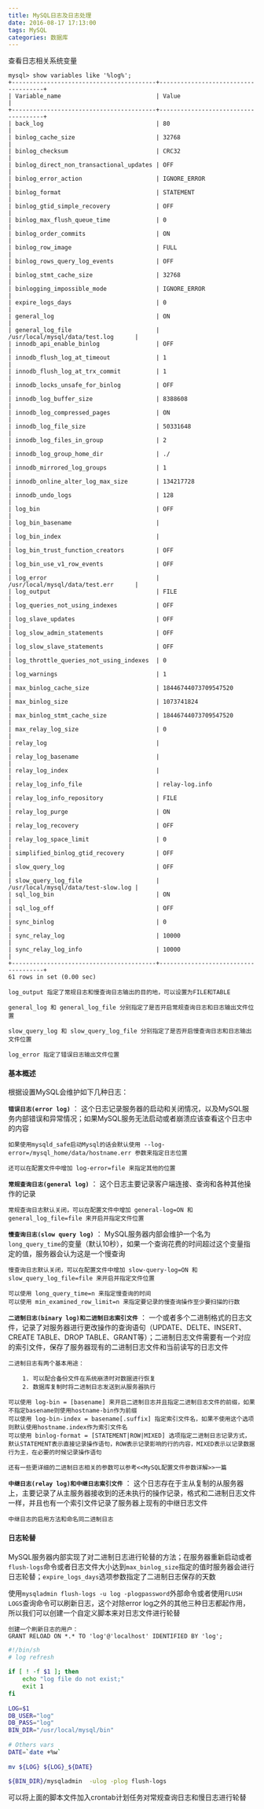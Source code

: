 ```yaml
---
title: MySQL日志及日志处理
date: 2016-08-17 17:13:00
tags: MySQL
categories: 数据库
---
```

查看日志相关系统变量
<!-- more -->
```
mysql> show variables like '%log%';
+-----------------------------------------+-------------------------------------+
| Variable_name                           | Value                               |
+-----------------------------------------+-------------------------------------+
| back_log                                | 80                                  |
| binlog_cache_size                       | 32768                               |
| binlog_checksum                         | CRC32                               |
| binlog_direct_non_transactional_updates | OFF                                 |
| binlog_error_action                     | IGNORE_ERROR                        |
| binlog_format                           | STATEMENT                           |
| binlog_gtid_simple_recovery             | OFF                                 |
| binlog_max_flush_queue_time             | 0                                   |
| binlog_order_commits                    | ON                                  |
| binlog_row_image                        | FULL                                |
| binlog_rows_query_log_events            | OFF                                 |
| binlog_stmt_cache_size                  | 32768                               |
| binlogging_impossible_mode              | IGNORE_ERROR                        |
| expire_logs_days                        | 0                                   |
| general_log                             | ON                                  |
| general_log_file                        | /usr/local/mysql/data/test.log      |
| innodb_api_enable_binlog                | OFF                                 |
| innodb_flush_log_at_timeout             | 1                                   |
| innodb_flush_log_at_trx_commit          | 1                                   |
| innodb_locks_unsafe_for_binlog          | OFF                                 |
| innodb_log_buffer_size                  | 8388608                             |
| innodb_log_compressed_pages             | ON                                  |
| innodb_log_file_size                    | 50331648                            |
| innodb_log_files_in_group               | 2                                   |
| innodb_log_group_home_dir               | ./                                  |
| innodb_mirrored_log_groups              | 1                                   |
| innodb_online_alter_log_max_size        | 134217728                           |
| innodb_undo_logs                        | 128                                 |
| log_bin                                 | OFF                                 |
| log_bin_basename                        |                                     |
| log_bin_index                           |                                     |
| log_bin_trust_function_creators         | OFF                                 |
| log_bin_use_v1_row_events               | OFF                                 |
| log_error                               | /usr/local/mysql/data/test.err      |
| log_output                              | FILE                                |
| log_queries_not_using_indexes           | OFF                                 |
| log_slave_updates                       | OFF                                 |
| log_slow_admin_statements               | OFF                                 |
| log_slow_slave_statements               | OFF                                 |
| log_throttle_queries_not_using_indexes  | 0                                   |
| log_warnings                            | 1                                   |
| max_binlog_cache_size                   | 18446744073709547520                |
| max_binlog_size                         | 1073741824                          |
| max_binlog_stmt_cache_size              | 18446744073709547520                |
| max_relay_log_size                      | 0                                   |
| relay_log                               |                                     |
| relay_log_basename                      |                                     |
| relay_log_index                         |                                     |
| relay_log_info_file                     | relay-log.info                      |
| relay_log_info_repository               | FILE                                |
| relay_log_purge                         | ON                                  |
| relay_log_recovery                      | OFF                                 |
| relay_log_space_limit                   | 0                                   |
| simplified_binlog_gtid_recovery         | OFF                                 |
| slow_query_log                          | OFF                                 |
| slow_query_log_file                     | /usr/local/mysql/data/test-slow.log |
| sql_log_bin                             | ON                                  |
| sql_log_off                             | OFF                                 |
| sync_binlog                             | 0                                   |
| sync_relay_log                          | 10000                               |
| sync_relay_log_info                     | 10000                               |
+-----------------------------------------+-------------------------------------+
61 rows in set (0.00 sec)

log_output 指定了常规日志和慢查询日志输出的目的地，可以设置为FILE和TABLE

general_log 和 general_log_file 分别指定了是否开启常规查询日志和日志输出文件位置

slow_query_log 和 slow_query_log_file 分别指定了是否开启慢查询日志和日志输出文件位置

log_error 指定了错误日志输出文件位置

```

#### 基本概述

根据设置MySQL会维护如下几种日志：

**`错误日志(error log)`** ： 这个日志记录服务器的启动和关闭情况，以及MySQL服务内部错误和异常情况；如果MySQL服务无法启动或者崩溃应该查看这个日志中的内容

    如果使用mysqld_safe启动Mysql的话会默认使用 --log-error=/mysql_home/data/hostname.err 参数来指定日志位置
    
    还可以在配置文件中增加 log-error=file 来指定其他的位置

**`常规查询日志(general log)`** ： 这个日志主要记录客户端连接、查询和各种其他操作的记录

    常规查询日志默认关闭，可以在配置文件中增加 general-log=ON 和 general_log_file=file 来开启并指定文件位置

**`慢查询日志(slow query log)`** ： MySQL服务器内部会维护一个名为`long_query_time`的变量（默认10秒），如果一个查询花费的时间超过这个变量指定的值，服务器会认为这是一个慢查询

    慢查询日志默认关闭，可以在配置文件中增加 slow-query-log=ON 和 slow_query_log_file=file 来开启并指定文件位置
    
    可以使用 long_query_time=n 来指定慢查询的时间
    可以使用 min_examined_row_limit=n 来指定要记录的慢查询操作至少要扫描的行数


**`二进制日志(binary log)和二进制日志索引文件`** ： 一个或者多个二进制格式的日志文件，记录了对服务器进行更改操作的查询语句（UPDATE、DELTE、INSERT、CREATE TABLE、DROP TABLE、GRANT等）；二进制日志文件需要有一个对应的索引文件，保存了服务器现有的二进制日志文件和当前读写的日志文件
    
    二进制日志有两个基本用途：
    
        1. 可以配合备份文件在系统崩溃时对数据进行恢复
        2. 数据库复制时将二进制日志发送到从服务器执行

    可以使用 log-bin = [basename] 来开启二进制日志并且指定二进制日志文件的前缀，如果不指定basename则使用hostname-bin作为前缀
    可以使用 log-bin-index = basename[.suffix] 指定索引文件名，如果不使用这个选项则默认使用hostname.index作为索引文件名
    可以使用 binlog-format = [STATEMENT|ROW|MIXED] 选项指定二进制日志记录方式，默认STATEMENT表示直接记录操作语句，ROW表示记录影响的行的内容，MIXED表示以记录数据行为主，在必要的时候记录操作语句
    
    还有一些更详细的二进制日志相关的参数可以参考<<MySQL配置文件参数详解>>一篇
    
**`中继日志(relay log)和中继日志索引文件`** ： 这个日志存在于主从复制的从服务器上，主要记录了从主服务器接收到的还未执行的操作记录，格式和二进制日志文件一样，并且也有一个索引文件记录了服务器上现有的中继日志文件
    
    中继日志的启用方法和命名同二进制日志


#### 日志轮替

MySQL服务器内部实现了对二进制日志进行轮替的方法；在服务器重新启动或者`flush-logs`命令或者日志文件大小达到`max_binlog_size`指定的值时服务器会进行日志轮替；`expire_logs_days`选项参数指定了二进制日志保存的天数

使用`mysqladmin flush-logs -u log -plogpassword`外部命令或者使用`FLUSH LOGS`查询命令可以刷新日志，这个对除error log之外的其他三种日志都起作用，所以我们可以创建一个自定义脚本来对日志文件进行轮替

    创建一个刷新日志的用户：
    GRANT RELOAD ON *.* TO 'log'@'localhost' IDENTIFIED BY 'log';  

```bash
#!/bin/sh  
# log refresh   
  
if [ ! -f $1 ]; then  
    echo "log file do not exist;"  
    exit 1  
fi  
  
LOG=$1  
DB_USER="log"  
DB_PASS="log"                                                               
BIN_DIR="/usr/local/mysql/bin"
  
# Others vars  
DATE=`date +%w`                                          
  
mv ${LOG} ${LOG}_${DATE}  
  
${BIN_DIR}/mysqladmin  -ulog -plog flush-logs 
```
可以将上面的脚本文件加入crontab计划任务对常规查询日志和慢日志进行轮替
